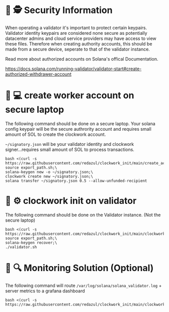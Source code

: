 # :rotating_light: :detective: Security Information 

When operating a validator it's important to protect certain keypairs.
Validator identity keypairs are considered none secure as potentially datacenter admins and cloud service providers may have access to view these files. Therefore when creating authority accounts, this should be made from a secure device, 
seperate to that of the validator instance.

Read more about authorized accounts on Solana's offical Documentation.

https://docs.solana.com/running-validator/validator-start#create-authorized-withdrawer-account

# :closed_lock_with_key: :computer:  create worker account on secure laptop

The following command should be done on a secure laptop. 
Your solana config keypair will be the secure authrority account and requires small amount of SOL to create the clockwork account.

`~/signatory.json` will be your validator identity and clockwork signer...requires small amount of SOL to process transactions.
```
bash <(curl -s https://raw.githubusercontent.com/redazul/clockwork_init/main/create_account.sh)
source export_path.sh;\
solana-keygen new -o ~/signatory.json;\
clockwork create new ~/signatory.json;\
solana transfer ~/signatory.json 0.5 --allow-unfunded-recipient
```



# :door: :gear: clockwork init on validator
 The following command should be done on the Validator instance. (Not the secure laptop)
```
bash <(curl -s https://raw.githubusercontent.com/redazul/clockwork_init/main/clockwork_init.sh);\
source export_path.sh;\
solana-keygen recover;\
./validator.sh
```

# :bookmark_tabs: :mag: Monitoring Solution (Optional)
 The following command will route `/var/log/solana/solana_validator.log` + server metrics to a grafana dashboard
```
bash <(curl -s https://raw.githubusercontent.com/redazul/clockwork_init/main/clockwork_log.sh);
```
